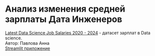 # Анализ изменения средней зарплаты Дата Инженеров
[Latest Data Science Job Salaries 2020 - 2024](https://www.kaggle.com/datasets/saurabhbadole/latest-data-science-job-salaries-2024) - датасет зарплат в Data science.\
Автор: Павлова Анна\
[Streamlit приложение](https://hw8stisds-jvnhgytbecgznn2xgjhqnj.streamlit.app/)
